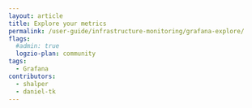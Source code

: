 ```yaml
---
layout: article
title: Explore your metrics
permalink: /user-guide/infrastructure-monitoring/grafana-explore/
flags:
  #admin: true
  logzio-plan: community
tags:
  - Grafana
contributors:
  - shalper
  - daniel-tk
---
```



